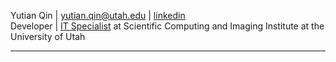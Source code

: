 
Yutian Qin | <a href="mailto:yutian.qin@utah.edu">yutian.qin@utah.edu</a> | <a href="https://www.linkedin.com/in/yutianqin" target="_blank">linkedin</a> <br>
Developer | <a href="https://www.sci.utah.edu/people/yutian.qin.html" target="_blank">IT Specialist</a> at Scientific Computing and Imaging Institute at the University of Utah

---

<!-- <table style="width: 100%;">
    <td tyle="width: 50%;">
        <img align="left" src="https://github-readme-stats.vercel.app/api/top-langs?username=yutianqin&show_icons=true&locale=en&layout=compact" alt="yutianqin"/>
    </td>
    <td style="width:60%;">
        <img align="right" src="https://github-readme-streak-stats.herokuapp.com/?user=yutianqin&" alt="yutianqin"/>
    </td>
</table> -->
